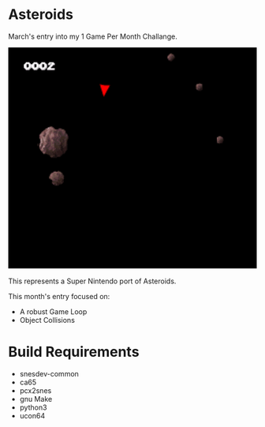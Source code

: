 Asteroids
=========

March's entry into my 1 Game Per Month Challange.

<img src="screenshot.png?raw=true" alt="Asteroids Screenshot" width="512" height="448">

This represents a Super Nintendo port of Asteroids.

This month's entry focused on:

 * A robust Game Loop
 * Object Collisions



Build Requirements
===================
 * snesdev-common
 * ca65
 * pcx2snes
 * gnu Make
 * python3
 * ucon64

